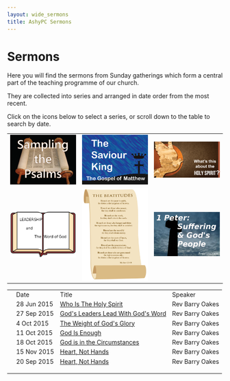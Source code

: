 ```yaml
---
layout: wide_sermons
title: AshyPC Sermons
---
```


# Sermons

Here you will find the sermons from Sunday gatherings which form a central part of the teaching programme of our church.

They are collected into series and arranged in date order from the most recent.

Click on the icons below to select a series, or scroll down to the table to search by date.

<div id='sermons'> 
<table>
<tr>
<td><img src="/images/psalms_300x225.png" width="200" alt="Sampling The Psalms"></a></td>
<td><img src="/images/matthew_300x225.png" width="200" alt="The Saviour King"></a></td>
<td><img src="/images/The_Holy_Spirit.png" width="200" alt="What's This About Teh Holy Spirit"></a></td>
</tr>
<tr>
<td><img src="/images/Leadership_Word.png" width="200" alt="Leadership &amp; the Word of God"></a></td>
<td><img src="/images/beatitudes.jpg" width="200" alt="The Beatitudes"></a></td>
<td><img src="/images/stone_cross_suffering.png" width="200" alt="Suffering &amp; the People of God"></a></td>
</tr>
</table>
<center>
<table>
<th>
<td>Date</td><td>Title</td><td>Speaker</td>
</th>
<tr>
    <td></td>
    <td>28 Jun 2015</td>
    <td><a href="https://www.dropbox.com/s/ufrbxgn6ey0x19c/2015.06.28%20-%20HS%20%231%20-%20Who%20Is%20the%20Holy%20Spirit.mp3?dl=1">Who Is The Holy Spirit</a></td>
    <td>Rev Barry Oakes</td>
</tr>

<tr>
    <td></td>
    <td>27 Sep 2015</td>
    <td><a href="https://www.dropbox.com/s/9ogp7plo6vpizkh/2015.09.27%20-%201%20Sam%202%4012-4%401.mp3?dl=0">God's Leaders Lead With God's Word</a></td>
    <td>Rev Barry Oakes</td>
</tr>

<tr>
    <td></td>
    <td>4 Oct 2015</td>
    <td><a href="https://www.dropbox.com/s/erq22jjdzog9nsd/2015.10.04%20-%201%20Sam%204%401-7%4017.mp3?dl=0">The Weight of God's Glory</a></td>
    <td>Rev Barry Oakes</td>
</tr>

<tr>
    <td></td>
    <td>11 Oct 2015</td>
    <td><a href="https://www.dropbox.com/s/e9k3722p9v4ua0n/2015.10.11%20-%201%20Sam%208%401-22.mp3?dl=0">God Is Enough</a></td>
    <td>Rev Barry Oakes</td>
</tr>

<tr>
    <td></td>
    <td>18 Oct 2015</td>
    <td><a href="https://www.dropbox.com/s/5eislubnfwayhp6/2015.10.18%20-%201%20Sam%209%401-10%4016.mp3?dl=0">God is in the Circumstances</a></td>
    <td>Rev Barry Oakes</td>
</tr>

<tr>
    <td></td>
    <td>15 Nov 2015</td>
    <td><a href="https://www.dropbox.com/s/lzxgvznchvksh5m/2015.11.15%20-%201%20Sam%2015.mp3?dl=0">Heart, Not Hands</a></td>
    <td>Rev Barry Oakes</td>
</tr>

<tr>
    <td></td>
    <td>20 Sep 2015</td>
    <td><a href="https://www.dropbox.com/s/alyd74q64jn505n/2015.09.20%20-%201%20Sam%201%401-2%4011.mp3?dl=0">Heart, Not Hands</a></td>
    <td>Rev Barry Oakes</td>
</tr>
<tr>
    <td></td>
    <td></td>
    <td><a href=""> </a></td>
    <td></td>
</tr>
<tr>
    <td></td>
    <td></td>
    <td></td>
    <td></td>
</tr>
<tr>
    <td></td>
    <td></td>
    <td></td>
    <td></td>
</tr>

</table>
</center>
</div>
